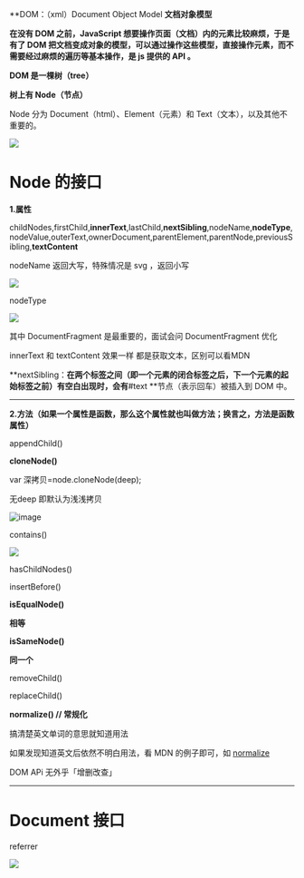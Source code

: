 **DOM：（xml）Document Object Model **文档对象模型**

**在没有 DOM 之前，JavaScript 想要操作页面（文档）内的元素比较麻烦，于是有了 DOM 把文档变成对象的模型，可以通过操作这些模型，直接操作元素，而不需要经过麻烦的遍历等基本操作，是 js 提供的 API 。** 

**DOM 是一棵树（tree）** 

**树上有 Node（节点）**

Node 分为 Document（html）、Element（元素）和 Text（文本），以及其他不重要的。

![](https://upload-images.jianshu.io/upload_images/7094266-0132f3815ce661ff.png?imageMogr2/auto-orient/strip%7CimageView2/2/w/1240)

# Node 的接口

**1.属性**

childNodes,firstChild,**innerText**,lastChild,**nextSibling**,nodeName,**nodeType**,nodeValue,outerText,ownerDocument,parentElement,parentNode,previousSibling,**textContent**

nodeName 返回大写，特殊情况是 svg ，返回小写

![](https://upload-images.jianshu.io/upload_images/7094266-774a9ffdb248a081.png?imageMogr2/auto-orient/strip%7CimageView2/2/w/1240)

nodeType

![](https://upload-images.jianshu.io/upload_images/7094266-8ea68ba957a71742.png?imageMogr2/auto-orient/strip%7CimageView2/2/w/1240)

其中 DocumentFragment 是最重要的，面试会问 DocumentFragment 优化

innerText 和 textContent 效果一样 都是获取文本，区别可以看MDN

**nextSibling：**在两个标签之间（即一个元素的闭合标签之后，下一个元素的起始标签之前）有空白出现时，会有**#text **节点（表示回车）被插入到 DOM 中。

* * *

**2.方法（如果一个属性是函数，那么这个属性就也叫做方法；换言之，方法是函数属性）**

appendChild()

**cloneNode()**

var 深拷贝=node.cloneNode(deep);

无deep 即默认为浅浅拷贝

![image](https://upload-images.jianshu.io/upload_images/7094266-7a5cce7277901800.png?imageMogr2/auto-orient/strip%7CimageView2/2/w/1240)

contains()

![](https://upload-images.jianshu.io/upload_images/7094266-de6b1566583eb909.png?imageMogr2/auto-orient/strip%7CimageView2/2/w/1240)

hasChildNodes()

insertBefore()

**isEqualNode()**

**相等**

**isSameNode()**

**同一个**

removeChild()

replaceChild()

**normalize() // 常规化**

搞清楚英文单词的意思就知道用法

如果发现知道英文后依然不明白用法，看 MDN 的例子即可，如 [normalize](https://developer.mozilla.org/en-US/docs/Web/API/Node/normalize)

DOM APi 无外乎「增删改查」

* * *

# Document 接口

referrer

![](https://upload-images.jianshu.io/upload_images/7094266-31e92bd294dc10a1.png?imageMogr2/auto-orient/strip%7CimageView2/2/w/1240)
